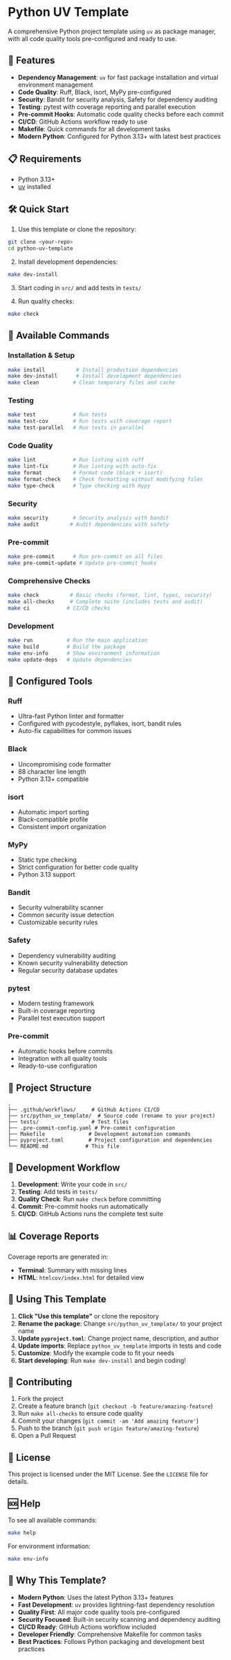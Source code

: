 # Python UV Template

A comprehensive Python project template using `uv` as package manager, with all code quality tools pre-configured and ready to use.

## 🚀 Features

- **Dependency Management**: `uv` for fast package installation and virtual environment management
- **Code Quality**: Ruff, Black, isort, MyPy pre-configured
- **Security**: Bandit for security analysis, Safety for dependency auditing
- **Testing**: pytest with coverage reporting and parallel execution
- **Pre-commit Hooks**: Automatic code quality checks before each commit
- **CI/CD**: GitHub Actions workflow ready to use
- **Makefile**: Quick commands for all development tasks
- **Modern Python**: Configured for Python 3.13+ with latest best practices

## 📋 Requirements

- Python 3.13+
- [uv](https://docs.astral.sh/uv/) installed

## 🛠️ Quick Start

1. Use this template or clone the repository:
```bash
git clone <your-repo>
cd python-uv-template
```

2. Install development dependencies:
```bash
make dev-install
```

3. Start coding in `src/` and add tests in `tests/`

4. Run quality checks:
```bash
make check
```

## 🎯 Available Commands

### Installation & Setup
```bash
make install          # Install production dependencies
make dev-install      # Install development dependencies
make clean           # Clean temporary files and cache
```

### Testing
```bash
make test            # Run tests
make test-cov        # Run tests with coverage report
make test-parallel   # Run tests in parallel
```

### Code Quality
```bash
make lint            # Run linting with ruff
make lint-fix        # Run linting with auto-fix
make format          # Format code (black + isort)
make format-check    # Check formatting without modifying files
make type-check      # Type checking with mypy
```

### Security
```bash
make security        # Security analysis with bandit
make audit          # Audit dependencies with safety
```

### Pre-commit
```bash
make pre-commit      # Run pre-commit on all files
make pre-commit-update # Update pre-commit hooks
```

### Comprehensive Checks
```bash
make check          # Basic checks (format, lint, types, security)
make all-checks     # Complete suite (includes tests and audit)
make ci            # CI/CD checks
```

### Development
```bash
make run           # Run the main application
make build         # Build the package
make env-info      # Show environment information
make update-deps   # Update dependencies
```

## 🔧 Configured Tools

### Ruff
- Ultra-fast Python linter and formatter
- Configured with pycodestyle, pyflakes, isort, bandit rules
- Auto-fix capabilities for common issues

### Black
- Uncompromising code formatter
- 88 character line length
- Python 3.13+ compatible

### isort
- Automatic import sorting
- Black-compatible profile
- Consistent import organization

### MyPy
- Static type checking
- Strict configuration for better code quality
- Python 3.13 support

### Bandit
- Security vulnerability scanner
- Common security issue detection
- Customizable security rules

### Safety
- Dependency vulnerability auditing
- Known security vulnerability detection
- Regular security database updates

### pytest
- Modern testing framework
- Built-in coverage reporting
- Parallel test execution support

### Pre-commit
- Automatic hooks before commits
- Integration with all quality tools
- Ready-to-use configuration

## 📁 Project Structure

```
.
├── .github/workflows/     # GitHub Actions CI/CD
├── src/python_uv_template/  # Source code (rename to your project)
├── tests/                 # Test files
├── .pre-commit-config.yaml # Pre-commit configuration
├── Makefile              # Development automation commands
├── pyproject.toml        # Project configuration and dependencies
└── README.md            # This file
```

## 🚦 Development Workflow

1. **Development**: Write your code in `src/`
2. **Testing**: Add tests in `tests/`
3. **Quality Check**: Run `make check` before committing
4. **Commit**: Pre-commit hooks run automatically
5. **CI/CD**: GitHub Actions runs the complete test suite

## 📊 Coverage Reports

Coverage reports are generated in:
- **Terminal**: Summary with missing lines
- **HTML**: `htmlcov/index.html` for detailed view

## 🎯 Using This Template

1. **Click "Use this template"** or clone the repository
2. **Rename the package**: Change `src/python_uv_template/` to your project name
3. **Update `pyproject.toml`**: Change project name, description, and author
4. **Update imports**: Replace `python_uv_template` imports in tests and code
5. **Customize**: Modify the example code to fit your needs
6. **Start developing**: Run `make dev-install` and begin coding!

## 🤝 Contributing

1. Fork the project
2. Create a feature branch (`git checkout -b feature/amazing-feature`)
3. Run `make all-checks` to ensure code quality
4. Commit your changes (`git commit -am 'Add amazing feature'`)
5. Push to the branch (`git push origin feature/amazing-feature`)
6. Open a Pull Request

## 📝 License

This project is licensed under the MIT License. See the `LICENSE` file for details.

## 🆘 Help

To see all available commands:
```bash
make help
```

For environment information:
```bash
make env-info
```

## 🌟 Why This Template?

- **Modern Python**: Uses the latest Python 3.13+ features
- **Fast Development**: `uv` provides lightning-fast dependency resolution
- **Quality First**: All major code quality tools pre-configured
- **Security Focused**: Built-in security scanning and dependency auditing
- **CI/CD Ready**: GitHub Actions workflow included
- **Developer Friendly**: Comprehensive Makefile for common tasks
- **Best Practices**: Follows Python packaging and development best practices
